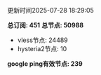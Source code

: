 更新时间2025-07-28 18:29:05

**总订阅: 451**
**总节点: 50988**
- vless节点: 24489
- hysteria2节点: 10

**google ping有效节点: 239**
